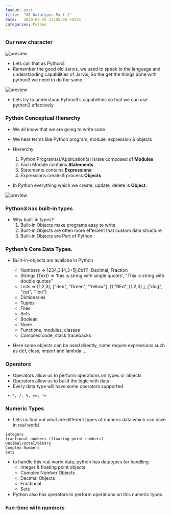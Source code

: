 ```yaml
---
layout: post
title:  "08 Datatypes-Part 1"
date:   2020-07-25 23:05:08 +0530
categories: Python
---
```

### Our new character
![preview](../../../../assets/python17.png)

* Lets call that as Python3
* Remember the good old Jarvis, we used to speak to the language and understanding capabilities of Jarvis, So the get the things done with python3 we need to do the same
  
![preview](../../../../assets/python05.png)

* Lets try to understand Python3’s capabilities so that we can use python3 effectively

### Python Conceptual Hierarchy
* We all know that we are going to write code
* We hear terms like Python program, module, expression & objects
* Hierarchy
  1. Python Program(s)/Application(s) is/are composed of __Modules__
  2. Each Module contains __Statements__
  3. Statements contains __Expressions__
  4. Expressions create & process __Objects__
   
* In Python everything which we create, update, delete is __Object__.

![preview](../../../../assets/python18.png)

### Python3 has built-in types
* Why built-in types?
  1. Built-in Objects make programs easy to write
  2. Built-in Objects are often more effecient that custom data structure
  3. Built-in Objects are Part of Python

### Python’s Core Data Types.
* Built-in-objects are availabe in Python
  * Numbers => 1234,3.14,3+5j,0b111, Decimal, Fraction
  * Strings (Text) => ‘this is string with single quotes’, "This is string with double quotes"
  * Lists => [1,2,3], ["Red", "Green", "Yellow"], [1,"REd", [1,2,3] ], ["dog", "cat", "lion"]
  * Dictionaries
  * Tuples
  * Files
  * Sets
  * Boolean
  * None
  * Functions, modules, classes
  * Compiled code, stack tracebacks

* Here some objects can be used directly, some require expressions such as def, class, import and lambda …

### Operators
* Operators allow us to perform operations on types or objects
* Operators allow us to build the logic with data
* Every data type will have some operators supported
```
 +,*, /, %, ==, != 
```

### Numeric Types
* Lets us find out what are different types of numeric data which can have in real world
```
integers
fractional numbers (floating point numbers)
Decimal/Octal/binary
Complex Numbers
Sets
```
* to handle this real world data, python has datatypes for handling
  * Integer & floating point objects
  * Complex Number Objects
  * Decimal Objects
  * Fractional
  * Sets
* Python also has operators to perform operations on this numeric types

### Fun-time with numbers